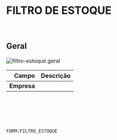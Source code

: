# FILTRO DE ESTOQUE
<br>

## Geral
![filtro-estoque.geral](https://raw.githubusercontent.com/netforcews/docs-erp/master/geral/imagens/filtro-estoque.geral.png)

Campo | Descrição
--:|---
**Empresa** | 
<br>
<br>
<br>
<br>

```FORM:FILTRO_ESTOQUE```

